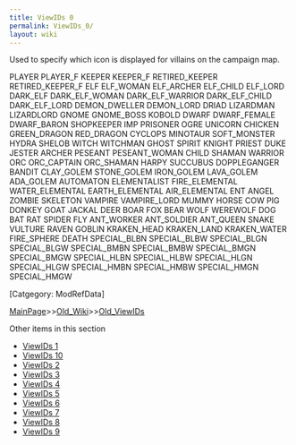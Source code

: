 ```yaml
---
title: ViewIDs 0
permalink: ViewIDs_0/
layout: wiki
---
```

Used to specify which icon is displayed for villains on the campaign map.

PLAYER
PLAYER_F
KEEPER
KEEPER_F
RETIRED_KEEPER
RETIRED_KEEPER_F
ELF
ELF_WOMAN
ELF_ARCHER
ELF_CHILD
ELF_LORD
DARK_ELF
DARK_ELF_WOMAN
DARK_ELF_WARRIOR
DARK_ELF_CHILD
DARK_ELF_LORD
DEMON_DWELLER
DEMON_LORD
DRIAD
LIZARDMAN
LIZARDLORD
GNOME
GNOME_BOSS
KOBOLD
DWARF
DWARF_FEMALE
DWARF_BARON
SHOPKEEPER
IMP
PRISONER
OGRE
UNICORN
CHICKEN
GREEN_DRAGON
RED_DRAGON
CYCLOPS
MINOTAUR
SOFT_MONSTER
HYDRA
SHELOB
WITCH
WITCHMAN
GHOST
SPIRIT
KNIGHT
PRIEST
DUKE
JESTER
ARCHER
PESEANT
PESEANT_WOMAN
CHILD
SHAMAN
WARRIOR
ORC
ORC_CAPTAIN
ORC_SHAMAN
HARPY
SUCCUBUS
DOPPLEGANGER
BANDIT
CLAY_GOLEM
STONE_GOLEM
IRON_GOLEM
LAVA_GOLEM
ADA_GOLEM
AUTOMATON
ELEMENTALIST
FIRE_ELEMENTAL
WATER_ELEMENTAL
EARTH_ELEMENTAL
AIR_ELEMENTAL
ENT
ANGEL
ZOMBIE
SKELETON
VAMPIRE
VAMPIRE_LORD
MUMMY
HORSE
COW
PIG
DONKEY
GOAT
JACKAL
DEER
BOAR
FOX
BEAR
WOLF
WEREWOLF
DOG
BAT
RAT
SPIDER
FLY
ANT_WORKER
ANT_SOLDIER
ANT_QUEEN
SNAKE
VULTURE
RAVEN
GOBLIN
KRAKEN_HEAD
KRAKEN_LAND
KRAKEN_WATER
FIRE_SPHERE
DEATH
SPECIAL_BLBN
SPECIAL_BLBW
SPECIAL_BLGN
SPECIAL_BLGW
SPECIAL_BMBN
SPECIAL_BMBW
SPECIAL_BMGN
SPECIAL_BMGW
SPECIAL_HLBN
SPECIAL_HLBW
SPECIAL_HLGN
SPECIAL_HLGW
SPECIAL_HMBN
SPECIAL_HMBW
SPECIAL_HMGN
SPECIAL_HMGW

[Catgegory: ModRefData]

[MainPage](/keeperrl_wiki/ "wikilink")>>[Old_Wiki](/keeperrl_wiki/Old_Wiki "wikilink")>>[Old_ViewIDs](/keeperrl_wiki/Old_ViewIDs "wikilink")

Other items in this section
-    [ViewIDs 1](/keeperrl_wiki/ViewIDs_1 "wikilink")
-    [ViewIDs 10](/keeperrl_wiki/ViewIDs_10 "wikilink")
-    [ViewIDs 2](/keeperrl_wiki/ViewIDs_2 "wikilink")
-    [ViewIDs 3](/keeperrl_wiki/ViewIDs_3 "wikilink")
-    [ViewIDs 4](/keeperrl_wiki/ViewIDs_4 "wikilink")
-    [ViewIDs 5](/keeperrl_wiki/ViewIDs_5 "wikilink")
-    [ViewIDs 6](/keeperrl_wiki/ViewIDs_6 "wikilink")
-    [ViewIDs 7](/keeperrl_wiki/ViewIDs_7 "wikilink")
-    [ViewIDs 8](/keeperrl_wiki/ViewIDs_8 "wikilink")
-    [ViewIDs 9](/keeperrl_wiki/ViewIDs_9 "wikilink")
